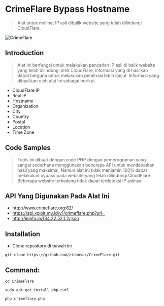 # CrimeFlare Bypass Hostname

> Alat untuk melihat IP asli dibalik website yang telah dilindungi CloudFlare.

![CrimeFlare](https://api.xploit.my.id/v1/CrimeFlareV1.1.png)

## Introduction

> Alat ini berfungsi untuk melakukan pencarian IP asli di balik website yang telah dilindungi oleh CloudFlare, informasi yang di hasilkan dapat berguna untuk melakukan penetrasi lebih lanjut. Informasi yang dihasilkan oleh alat ini sebagai berikut.

- CloudFlare IP
- Real IP
- Hostname
- Organization
- City
- Country
- Postal
- Location
- Time Zone

## Code Samples

> Tools ini dibuat dengan code PHP dengan pemerograman yang sangat sederhana menggunakan beberapa API untuk mendapatkan hasil yang maksimal, Namun alat ini tidak menjamin 100% dapat melakukan bypass pada website yang telah dilindungi CloudFlare. Beberapa website terkadang tidak dapat terdeteksi IP aslinya.

## API Yang Digunakan Pada Alat Ini

- http://www.crimeflare.org:82/
- https://api.xploit.my.id/v1/crimeflare.php?url=
- http://ipinfo.io/134.22.52.1.2/json

## Installation

- Clone repository di bawah ini

```
git clone https://github.com/zidansec/CrimeFlare.git
```

## Command:

```
cd CrimeFlare
```

```
sudo apt-get install php-curl
```

```
php crimeflare.php
```
